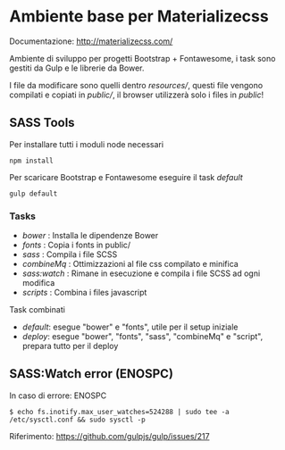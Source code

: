 # Ambiente base per Materializecss

Documentazione: http://materializecss.com/

Ambiente di sviluppo per progetti Bootstrap + Fontawesome, i task sono gestiti da Gulp e le librerie da Bower.

I file da modificare sono quelli dentro *resources/*, questi file vengono compilati e copiati in *public/*,
il browser utilizzerà solo i files in *public*!

## SASS Tools

Per installare tutti i moduli node necessari

```
npm install
```

Per scaricare Bootstrap e Fontawesome eseguire il task *default*

```
gulp default
```

### Tasks

* *bower* : Installa le dipendenze Bower
* *fonts* : Copia i fonts in public/
* *sass* : Compila i file SCSS
* *combineMq* : Ottimizzazioni al file css compilato e minifica
* *sass:watch* : Rimane in esecuzione e compila i file SCSS ad ogni modifica
* *scripts* : Combina i files javascript

Task combinati

* *default*: esegue "bower" e "fonts", utile per il setup iniziale
* *deploy*: esegue "bower", "fonts", "sass", "combineMq" e "script", prepara tutto per il deploy


## SASS:Watch error (ENOSPC)

In caso di errore: ENOSPC

```
$ echo fs.inotify.max_user_watches=524288 | sudo tee -a /etc/sysctl.conf && sudo sysctl -p
```

Riferimento: https://github.com/gulpjs/gulp/issues/217
